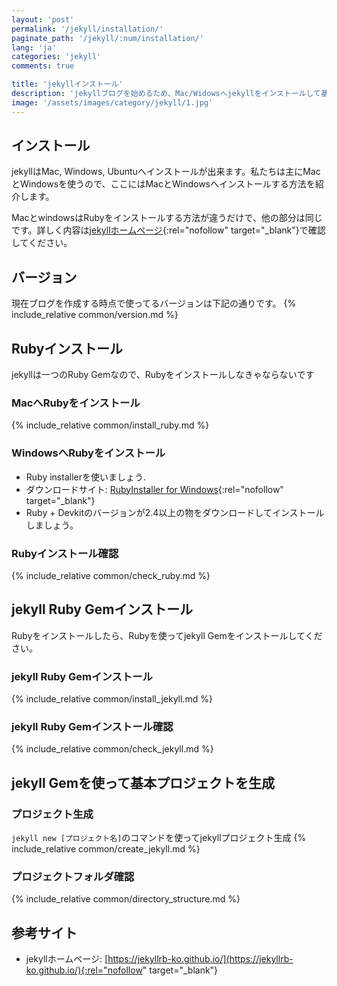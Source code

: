 ```yaml
---
layout: 'post'
permalink: '/jekyll/installation/'
paginate_path: '/jekyll/:num/installation/'
lang: 'ja'
categories: 'jekyll'
comments: true

title: 'jekyllインストール'
description: 'jekyllブログを始めるため、Mac/Widowsへjekyllをインストールして基本プロジェクトを生成しましょう。'
image: '/assets/images/category/jekyll/1.jpg'
---
```


## インストール
jekyllはMac, Windows, Ubuntuへインストールが出来ます。私たちは主にMacとWindowsを使うので、ここにはMacとWindowsへインストールする方法を紹介します。

MacとwindowsはRubyをインストールする方法が違うだけで、他の部分は同じです。詳しく内容は[jekyllホームページ](https://jekyllrb-ko.github.io/docs/installation/){:rel="nofollow" target="_blank"}で確認してください。

## バージョン
現在ブログを作成する時点で使ってるバージョンは下記の通りです。
{% include_relative common/version.md %}

## Rubyインストール
jekyllは一つのRuby Gemなので、Rubyをインストールしなきゃならないです

### MacへRubyをインストール
{% include_relative common/install_ruby.md %}

### WindowsへRubyをインストール
- Ruby installerを使いましょう.
- ダウンロードサイト: [RubyInstaller for Windows](https://rubyinstaller.org/downloads/){:rel="nofollow" target="_blank"}
- Ruby + Devkitのバージョンが2.4以上の物をダウンロードしてインストールしましょう。

### Rubyインストール確認
{% include_relative common/check_ruby.md %}

## jekyll Ruby Gemインストール
Rubyをインストールしたら、Rubyを使ってjekyll Gemをインストールしてください。

### jekyll Ruby Gemインストール
{% include_relative common/install_jekyll.md %}

### jekyll Ruby Gemインストール確認
{% include_relative common/check_jekyll.md %}

## jekyll Gemを使って基本プロジェクトを生成
### プロジェクト生成
```jekyll new [プロジェクト名]```のコマンドを使ってjekyllプロジェクト生成
{% include_relative common/create_jekyll.md %}

### プロジェクトフォルダ確認
{% include_relative common/directory_structure.md %}

## 参考サイト
- jekyllホームページ: [https://jekyllrb-ko.github.io/](https://jekyllrb-ko.github.io/){:rel="nofollow" target="_blank"}